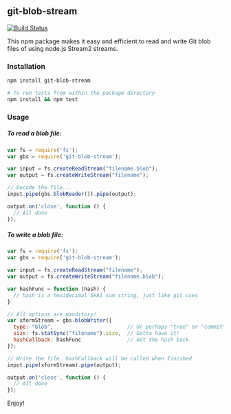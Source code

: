 ## git-blob-stream

[![Build Status](https://travis-ci.org/vsivsi/git-blob-stream.svg)](https://travis-ci.org/vsivsi/git-blob-stream)

This npm package makes it easy and efficient to read and write Git blob files
of using node.js Stream2 streams.

### Installation

```bash
npm install git-blob-stream

# To run tests from within the package directory
npm install && npm test
```

### Usage

##### To read a blob file:

```javascript
var fs = require('fs');
var gbs = require('git-blob-stream');

var input = fs.createReadStream("filename.blob");
var output = fs.createWriteStream("filename");

// Decode the file...
input.pipe(gbs.blobReader()).pipe(output);

output.on('close', function () {
  // All done
});
```

##### To write a blob file:

```javascript
var fs = require('fs');
var gbs = require('git-blob-stream');

var input = fs.createReadStream("filename");
var output = fs.createWriteStream("filename.blob");

var hashFunc = function (hash) {
  // hash is a hexidecimal SHA1 sum string, just like git uses
}

// All options are manditory!
var xformStream = gbs.blobWriter({
  type: "blob",                        // Or perhaps "tree" or "commit"
  size: fs.statSync("filename").size,  // Gotta have it!
  hashCallback: hashFunc               // Get the hash back
});

// Write the file. hashCallback will be called when finished
input.pipe(xformStream).pipe(output);

output.on('close', function () {
  // All done
});
```

Enjoy!
